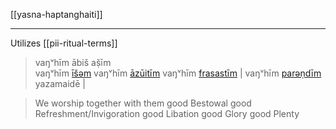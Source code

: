 [[yasna-haptanghaiti]]


---

Utilizes [[pii-ritual-terms]]


> vaŋᵛhīm ābiš aṣ̌īm  
vaŋᵛhīm [īšəm](pii-term-strength.md)
vaŋᵛhīm [āzūitīm](pii-term-libation.md)
vaŋᵛhīm [frasastīm](pii-term-glory.md) | 
vaŋᵛhīm [parəṇdīm]( pii-term-plenty.md) yazamaidē | 

> We worship together with them
good Bestowal
good Refreshment/Invigoration
good Libation
good Glory
good Plenty